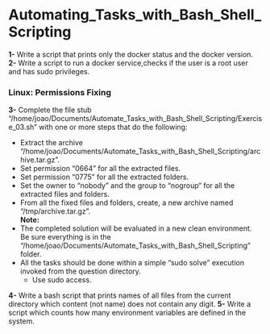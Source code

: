 # Automating_Tasks_with_Bash_Shell_Scripting

**1-** Write a script that prints only the docker status and the docker version. <br />
**2-** Write a script to run a docker service,checks if the user is a root user and has sudo privileges.
###           Linux: Permissions Fixing
**3-** Complete the file stub “/home/joao/Documents/Automate_Tasks_with_Bash_Shell_Scripting/Exercise_03.sh” with one or more steps
that do the following:

- Extract the archive “/home/joao/Documents/Automate_Tasks_with_Bash_Shell_Scripting/archive.tar.gz”.
- Set permission “0664” for all the extracted files.
- Set permission “0775” for all the extracted folders.
- Set the owner to “nobody” and the group to “nogroup“ for all the extracted files 
and folders.
- From all the fixed files and folders, create, a new archive named 
“/tmp/archive.tar.gz”. <br />
**Note:**
- The completed solution will be evaluated in a new clean environment. Be sure 
everything is in the “/home/joao/Documents/Automate_Tasks_with_Bash_Shell_Scripting” folder.
- All the tasks should be done within a simple “sudo solve” execution invoked from 
the question directory.
  - Use sudo access.
  
**4-** Write a bash script that prints names of all files from the current directory which
content (not name) does not contain any digit.
**5-** Write a script which counts how many environment variables are defined in the system.
